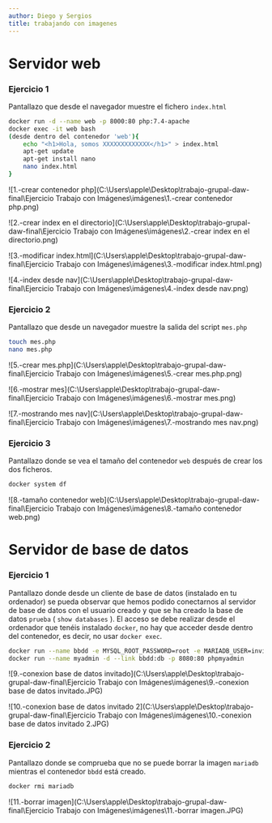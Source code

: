 ```yaml
---
author: Diego y Sergios
title: trabajando con imagenes
---
```


# Servidor web

### Ejercicio 1

Pantallazo que desde el navegador muestre el fichero `index.html` 

```bash
docker run -d --name web -p 8000:80 php:7.4-apache
docker exec -it web bash
(desde dentro del contenedor 'web'){
    echo "<h1>Hola, somos XXXXXXXXXXXXX</h1>" > index.html
    apt-get update
    apt-get install nano
    nano index.html
}
```

![1.-crear contenedor php](C:\Users\apple\Desktop\trabajo-grupal-daw-final\Ejercicio Trabajo con Imágenes\imágenes\1.-crear contenedor php.png)

![2.-crear index en el directorio](C:\Users\apple\Desktop\trabajo-grupal-daw-final\Ejercicio Trabajo con Imágenes\imágenes\2.-crear index en el directorio.png)

![3.-modificar index.html](C:\Users\apple\Desktop\trabajo-grupal-daw-final\Ejercicio Trabajo con Imágenes\imágenes\3.-modificar index.html.png)

![4.-index desde nav](C:\Users\apple\Desktop\trabajo-grupal-daw-final\Ejercicio Trabajo con Imágenes\imágenes\4.-index desde nav.png)

### Ejercicio 2

Pantallazo que desde un navegador muestre la salida del script `mes.php` 

```bash
touch mes.php
nano mes.php
```

![5.-crear mes.php](C:\Users\apple\Desktop\trabajo-grupal-daw-final\Ejercicio Trabajo con Imágenes\imágenes\5.-crear mes.php.png)

![6.-mostrar mes](C:\Users\apple\Desktop\trabajo-grupal-daw-final\Ejercicio Trabajo con Imágenes\imágenes\6.-mostrar mes.png)

![7.-mostrando mes nav](C:\Users\apple\Desktop\trabajo-grupal-daw-final\Ejercicio Trabajo con Imágenes\imágenes\7.-mostrando mes nav.png)

### Ejercicio 3

Pantallazo donde se vea el tamaño del contenedor `web` después de crear los dos ficheros. 

```bash
docker system df
```

![8.-tamaño contenedor web](C:\Users\apple\Desktop\trabajo-grupal-daw-final\Ejercicio Trabajo con Imágenes\imágenes\8.-tamaño contenedor web.png)



# Servidor de base de datos

### Ejercicio 1

Pantallazo donde desde un cliente de base de datos (instalado en tu ordenador) se pueda observar que hemos podido conectarnos al servidor de base de datos con el usuario creado y que se ha creado la base de datos `prueba` ( `show databases` ). El acceso se debe realizar desde el ordenador que tenéis instalado `docker`, no hay que acceder desde dentro del contenedor, es decir, no usar `docker exec`. 

```bash
docker run --name bbdd -e MYSQL_ROOT_PASSWORD=root -e MARIADB_USER=invitado -e MARIADB_PASSWORD=invitado -e MARIADB_DATABASE=prueba -d -p 3336:3336 mariadb
docker run --name myadmin -d --link bbdd:db -p 8080:80 phpmyadmin
```

![9.-conexion base de datos invitado](C:\Users\apple\Desktop\trabajo-grupal-daw-final\Ejercicio Trabajo con Imágenes\imágenes\9.-conexion base de datos invitado.JPG)

![10.-conexion base de datos invitado 2](C:\Users\apple\Desktop\trabajo-grupal-daw-final\Ejercicio Trabajo con Imágenes\imágenes\10.-conexion base de datos invitado 2.JPG)

### Ejercicio 2

Pantallazo donde se comprueba que no se puede borrar la imagen `mariadb` mientras el contenedor `bbdd` está creado.

```bash
docker rmi mariadb
```

![11.-borrar imagen](C:\Users\apple\Desktop\trabajo-grupal-daw-final\Ejercicio Trabajo con Imágenes\imágenes\11.-borrar imagen.JPG)

